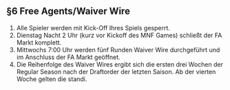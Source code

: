 ## §6 Free Agents/Waiver Wire

1. Alle Spieler werden mit Kick-Off Ihres Spiels gesperrt.
2. Dienstag Nacht 2 Uhr (kurz vor Kickoff des MNF Games) schließt der FA Markt komplett.
3. Mittwochs 7:00 Uhr werden fünf Runden Waiver Wire durchgeführt und im Anschluss der FA Markt geöffnet.
4. Die Reihenfolge des Waiver Wires ergibt sich die ersten drei Wochen der Regular Season nach der Draftorder der letzten Saison. Ab der vierten Woche gelten die standi.
